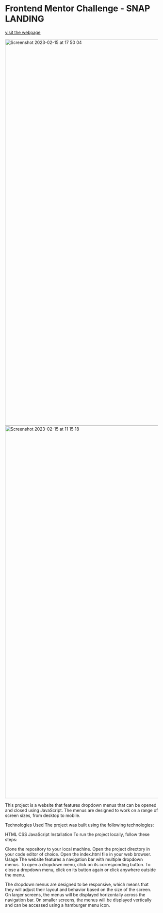 # Frontend Mentor Challenge - SNAP LANDING

[visit the webpage](https://snap-pcv.vercel.app/)

<img width="1268" alt="Screenshot 2023-02-15 at 17 50 04" src="https://user-images.githubusercontent.com/100241036/219154679-b07693d7-560e-46c0-8c11-dd1f84b5df24.png">
<img width="1222" alt="Screenshot 2023-02-15 at 11 15 18" src="https://user-images.githubusercontent.com/100241036/219051841-cbfd1127-ac45-4e97-9ddb-fe84f4b8e6a9.png">

This project is a website that features dropdown menus that can be opened and closed using JavaScript. The menus are designed to work on a range of screen sizes, from desktop to mobile.

Technologies Used
The project was built using the following technologies:

HTML
CSS
JavaScript
Installation
To run the project locally, follow these steps:

Clone the repository to your local machine.
Open the project directory in your code editor of choice.
Open the index.html file in your web browser.
Usage
The website features a navigation bar with multiple dropdown menus. To open a dropdown menu, click on its corresponding button. To close a dropdown menu, click on its button again or click anywhere outside the menu.

The dropdown menus are designed to be responsive, which means that they will adjust their layout and behavior based on the size of the screen. On larger screens, the menus will be displayed horizontally across the navigation bar. On smaller screens, the menus will be displayed vertically and can be accessed using a hamburger menu icon.
